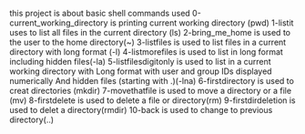 this project is about basic shell commands used
0-current_working_directory is printing current working directory (pwd)
1-listit uses to list all files in the current directory (ls)
2-bring_me_home is used to the user to the home directory(~)
3-listfiles is used to list files in a current directory with long format (-l)
4-listmorefiles is used to list in long format including hidden files(-la)
5-listfilesdigitonly is used to list in a current working directory with
		     Long format with user and group IDs displayed numerically
		     And hidden files (starting with .)(-lna)
6-firstdirectory is used to creat directories (mkdir)
7-movethatfile is used to move a directory or a file (mv)
8-firstdelete is used to delete a file or directory(rm)
9-firstdirdeletion is used to delet a directory(rmdir)
10-back is used to change to previous directory(..)